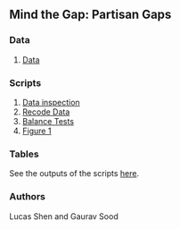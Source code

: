 ## Mind the Gap: Partisan Gaps 


### Data

1. [Data](data/mturk-recoded.csv)

### Scripts

1. [Data inspection](scripts/quant-description.ipynb)
2. [Recode Data](scripts/02_mturk_recode.R)
3. [Balance Tests](scripts/Stata/baltest-24k-rw.do)
4. [Figure 1](scripts/Stata/fig-partisan-gap.do)

### Tables

See the outputs of the scripts [here](tabs/).

### Authors

Lucas Shen and Gaurav Sood


